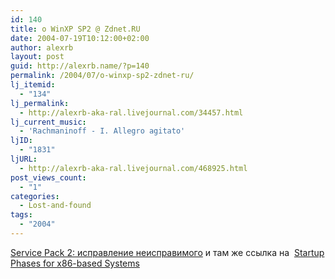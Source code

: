 ```yaml
---
id: 140
title: о WinXP SP2 @ Zdnet.RU
date: 2004-07-19T10:12:00+02:00
author: alexrb
layout: post
guid: http://alexrb.name/?p=140
permalink: /2004/07/o-winxp-sp2-zdnet-ru/
lj_itemid:
  - "134"
lj_permalink:
  - http://alexrb-aka-ral.livejournal.com/34457.html
lj_current_music:
  - 'Rachmaninoff - I. Allegro agitato'
ljID:
  - "1831"
ljURL:
  - http://alexrb-aka-ral.livejournal.com/468925.html
post_views_count:
  - "1"
categories:
  - Lost-and-found
tags:
  - "2004"
---
```

[Service Pack 2: исправление неисправимого](http://zdnet.ru/?ID=453940) и там же ссылка на&nbsp; [Startup Phases for x86-based Systems](http://www.microsoft.com/resources/documentation/Windows/XP/all/reskit/en-us/Default.asp?url=/resources/documentation/Windows/XP/all/reskit/en-us/prmc_str_reii.asp)